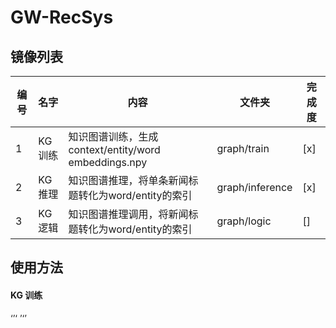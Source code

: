 # GW-RecSys
## 镜像列表
| 编号 | 名字 | 内容 | 文件夹 | 完成度 |
| ---- | ---- | ---- | ---- | ---- |
| 1 | KG 训练 | 知识图谱训练，生成context/entity/word embeddings.npy| graph/train | [x] |
| 2 | KG 推理 | 知识图谱推理，将单条新闻标题转化为word/entity的索引| graph/inference | [x] |
| 3 | KG 逻辑 | 知识图谱推理调用，将新闻标题转化为word/entity的索引| graph/logic | [] |

## 使用方法
#### KG 训练
‘’‘
’‘’